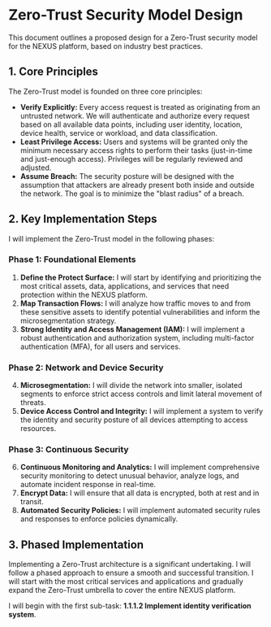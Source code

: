 # Zero-Trust Security Model Design

This document outlines a proposed design for a Zero-Trust security model for the NEXUS platform, based on industry best practices.

## 1. Core Principles

The Zero-Trust model is founded on three core principles:

- **Verify Explicitly:** Every access request is treated as originating from an untrusted network. We will authenticate and authorize every request based on all available data points, including user identity, location, device health, service or workload, and data classification.
- **Least Privilege Access:** Users and systems will be granted only the minimum necessary access rights to perform their tasks (just-in-time and just-enough access). Privileges will be regularly reviewed and adjusted.
- **Assume Breach:** The security posture will be designed with the assumption that attackers are already present both inside and outside the network. The goal is to minimize the "blast radius" of a breach.

## 2. Key Implementation Steps

I will implement the Zero-Trust model in the following phases:

### Phase 1: Foundational Elements

1.  **Define the Protect Surface:** I will start by identifying and prioritizing the most critical assets, data, applications, and services that need protection within the NEXUS platform.
2.  **Map Transaction Flows:** I will analyze how traffic moves to and from these sensitive assets to identify potential vulnerabilities and inform the microsegmentation strategy.
3.  **Strong Identity and Access Management (IAM):** I will implement a robust authentication and authorization system, including multi-factor authentication (MFA), for all users and services.

### Phase 2: Network and Device Security

4.  **Microsegmentation:** I will divide the network into smaller, isolated segments to enforce strict access controls and limit lateral movement of threats.
5.  **Device Access Control and Integrity:** I will implement a system to verify the identity and security posture of all devices attempting to access resources.

### Phase 3: Continuous Security

6.  **Continuous Monitoring and Analytics:** I will implement comprehensive security monitoring to detect unusual behavior, analyze logs, and automate incident response in real-time.
7.  **Encrypt Data:** I will ensure that all data is encrypted, both at rest and in transit.
8.  **Automated Security Policies:** I will implement automated security rules and responses to enforce policies dynamically.

## 3. Phased Implementation

Implementing a Zero-Trust architecture is a significant undertaking. I will follow a phased approach to ensure a smooth and successful transition. I will start with the most critical services and applications and gradually expand the Zero-Trust umbrella to cover the entire NEXUS platform.

I will begin with the first sub-task: **1.1.1.2 Implement identity verification system**.
